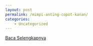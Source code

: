 ```yaml
---
layout: post
permalink: /mimpi-anting-copot-kanan/
categories:
    - Uncategorized
---
```


[Baca Selengkapnya](/10)